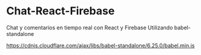 # Chat-React-Firebase

Chat y comentarios en tiempo real con React y Firebase
Utilizando babel-standalone 

https://cdnjs.cloudflare.com/ajax/libs/babel-standalone/6.25.0/babel.min.js
